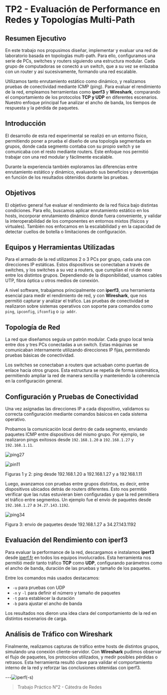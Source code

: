 # TP2 - Evaluación de Performance en Redes y Topologías Multi-Path

## Resumen Ejecutivo

En este trabajo nos propusimos diseñar, implementar y evaluar una red de laboratorio basada en topologías multi-path. Para ello, configuramos una serie de PCs, switches y routers siguiendo una estructura modular. Cada grupo de computadoras se conectó a un switch, que a su vez se enlazaba con un router y así sucesivamente, formando una red escalable. 

Utilizamos tanto enrutamiento estático como dinámico, y realizamos pruebas de conectividad mediante ICMP (ping). Para evaluar el rendimiento de la red, empleamos herramientas como **iperf3** y **Wireshark**, comparando el comportamiento de los protocolos **TCP y UDP** en diferentes escenarios. Nuestro enfoque principal fue analizar el ancho de banda, los tiempos de respuesta y la pérdida de paquetes.

## Introducción

El desarrollo de esta red experimental se realizó en un entorno físico, permitiendo poner a prueba el diseño de una topología segmentada en grupos, donde cada segmento contaba con su propio switch y se comunicaba con el resto mediante routers. Este enfoque nos permitió trabajar con una red modular y fácilmente escalable. 

Durante la experiencia también exploramos las diferencias entre enrutamiento estático y dinámico, evaluando sus beneficios y desventajas en función de los resultados obtenidos durante las pruebas.

## Objetivos

El objetivo general fue evaluar el rendimiento de la red física bajo distintas condiciones. Para ello, buscamos aplicar enrutamiento estático en los hosts, incorporar enrutamiento dinámico donde fuera conveniente, y validar la interoperabilidad de los componentes en entornos mixtos (físicos y virtuales). También nos enfocamos en la escalabilidad y en la capacidad de detectar cuellos de botella o limitaciones de configuración.

## Equipos y Herramientas Utilizadas

Para el armado de la red utilizamos 2 o 3 PCs por grupo, cada una con direcciones IP estáticas. Estos dispositivos se conectaban a través de switches, y los switches a su vez a routers, que cumplían el rol de nexo entre los distintos grupos. Dependiendo de la disponibilidad, usamos cables UTP, fibra óptica u otros medios de conexión.

A nivel software, trabajamos principalmente con **iperf3**, una herramienta esencial para medir el rendimiento de red, y con **Wireshark**, que nos permitió capturar y analizar el tráfico. Las pruebas de conectividad se realizaron sobre sistemas operativos con soporte para comandos como `ping`, `ipconfig`, `ifconfig` o `ip addr`.

## Topología de Red

La red que diseñamos seguía un patrón modular. Cada grupo local tenía entre dos y tres PCs conectadas a un switch. Estas máquinas se comunicaban internamente utilizando direcciones IP fijas, permitiendo pruebas básicas de conectividad. 

Los switches se conectaban a routers que actuaban como puertas de enlace hacia otros grupos. Esta estructura se repetía de forma sistemática, permitiendo ampliar la red de manera sencilla y manteniendo la coherencia en la configuración general.

## Configuración y Pruebas de Conectividad

Una vez asignadas las direcciones IP a cada dispositivo, validamos su correcta configuración mediante comandos básicos en cada sistema operativo. 

Probamos la comunicación local dentro de cada segmento, enviando paquetes ICMP entre dispositivos del mismo grupo. Por ejemplo, se realizaron pings exitosos desde `192.168.1.20` a `192.168.1.27` y `192.168.1.11`.

![ping27](https://github.com/user-attachments/assets/bfedccd0-bd34-4d89-b5e2-9f9fed72c299)

![pin11](https://github.com/user-attachments/assets/6d6e69d9-d02d-4434-81e4-e9ee91de4f8c)

Figuras 1 y 2: ping desde 192.168.1.20 a 192.168.1.27 y a 192.168.1.11

Luego, avanzamos con pruebas entre grupos distintos, es decir, entre dispositivos ubicados detrás de routers diferentes. Esto nos permitió verificar que las rutas estuvieran bien configuradas y que la red permitiera el tráfico entre segmentos. Un ejemplo fue el envío de paquetes desde `192.168.1.27` a `34.27.143.1192`.

![ping34](https://github.com/user-attachments/assets/8a1334e7-01b0-47d0-a6e6-1656a38c87d6)

Figura 3: envio de paquetes desde 192.168.1.27 a 34.27.143.1192


## Evaluación del Rendimiento con iperf3

Para evaluar la performance de la red, descargamos e instalamos **iperf3** desde [iperf.fr](https://iperf.fr) en todos los equipos involucrados. Esta herramienta nos permitió medir tanto tráfico **TCP** como **UDP**, configurando parámetros como el ancho de banda, duración de las pruebas y tamaño de los paquetes.

Entre los comandos más usados destacamos:

- `-u` para pruebas con UDP  
- `-n` y `-l` para definir el número y tamaño de paquetes  
- `-t` para establecer la duración  
- `-b` para ajustar el ancho de banda

Los resultados nos dieron una idea clara del comportamiento de la red en distintos escenarios de carga.

## Análisis de Tráfico con Wireshark

Finalmente, realizamos capturas de tráfico entre hosts de distintos grupos, simulando una conexión cliente-servidor. Con **Wireshark** pudimos observar el flujo de paquetes, los protocolos utilizados, y medir posibles pérdidas o retrasos. Esta herramienta resultó clave para validar el comportamiento interno de la red y reforzar las conclusiones obtenidas con iperf3.

---![iperf(-s)](https://github.com/user-attachments/assets/b3e78bf8-db6e-4503-b08e-921b58d6f916)


> Trabajo Práctico N°2 - Cátedra de Redes
